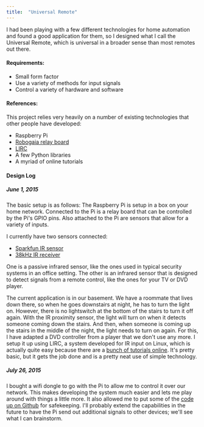 ```yaml
---
title:  "Universal Remote"
---
```


I had been playing with a few different technologies for home automation and found a good application for them, so I designed what I call the Universal Remote, which is universal in a broader sense than most remotes out there. 

#### Requirements:

* Small form factor
* Use a variety of methods for input signals
* Control a variety of hardware and software

#### References:
This project relies very heavily on a number of existing technologies that other people have developed:

* Raspberry Pi
* [Robogaia relay board](http://www.robogaia.com/4-relays-raspberry-pi-plateshield.html)
* [LIRC](http://aron.ws/projects/lirc_rpi/)
* A few Python libraries
* A myriad of online tutorials

#### Design Log

##### June 1, 2015
The basic setup is as follows: The Raspberry Pi is setup in a box on your home network. Connected to the Pi is a relay board that can be controlled by the Pi\'s GPIO pins. Also attached to the Pi are sensors that allow for a variety of inputs.

I currently have two sensors connected:

* [Sparkfun IR sensor](https://www.sparkfun.com/products/13285)
* [38kHz IR receiver](http://www.digikey.com/product-search/EN?mpart=TSOP38238&vendor=751)

One is a passive infrared sensor, like the ones used in typical security systems in an office setting. The other is an infrared sensor that is designed to detect signals from a remote control, like the ones for your TV or DVD player.

The current application is in our basement. We have a roommate that lives down there, so when he goes downstairs at night, he has to turn the light on. However, there is no lightswitch at the bottom of the stairs to turn it off again. With the IR proximity sensor, the light will turn on when it detects someone coming down the stairs. And then, when someone is coming up the stairs in the middle of the night, the light needs to turn on again. For this, I have adapted a DVD controller from a player that we don\'t use any more. I setup it up using LIRC, a system developed for IR input on Linux, which is actually quite easy because there are a [bunch of tutorials online](http://www.instructables.com/id/Add-Infrared-Interface-to-Your-Raspberry-Pi/#step1). It\'s pretty basic, but it gets the job done and is a pretty neat use of simple technology.

##### July 26, 2015
I bought a wifi dongle to go with the Pi to allow me to control it over our network. This makes developing the system much easier and lets me play around with things a little more. It also allowed me to put some of the [code up on Github](https://github.com/Angineer/Automation) for safekeeping. I\'ll probably extend the capabilities in the future to have the Pi send out additional signals to other devices; we\'ll see what I can brainstorm.
